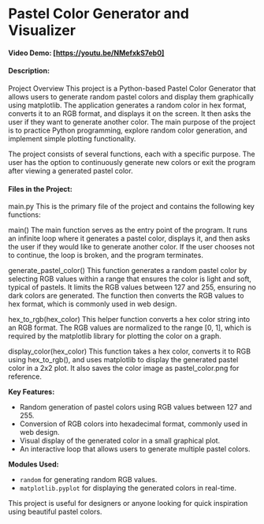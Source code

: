 # Pastel Color Generator and Visualizer
#### Video Demo:  [https://youtu.be/NMefxkS7eb0]
#### Description:
Project Overview
This project is a Python-based Pastel Color Generator that allows users to generate random pastel colors and display them graphically using matplotlib. The application generates a random color in hex format, converts it to an RGB format, and displays it on the screen. It then asks the user if they want to generate another color. The main purpose of the project is to practice Python programming, explore random color generation, and implement simple plotting functionality.

The project consists of several functions, each with a specific purpose. The user has the option to continuously generate new colors or exit the program after viewing a generated pastel color.

#### Files in the Project:
main.py
This is the primary file of the project and contains the following key functions:

main()
The main function serves as the entry point of the program. It runs an infinite loop where it generates a pastel color, displays it, and then asks the user if they would like to generate another color. If the user chooses not to continue, the loop is broken, and the program terminates.

generate_pastel_color()
This function generates a random pastel color by selecting RGB values within a range that ensures the color is light and soft, typical of pastels. It limits the RGB values between 127 and 255, ensuring no dark colors are generated. The function then converts the RGB values to hex format, which is commonly used in web design.

hex_to_rgb(hex_color)
This helper function converts a hex color string into an RGB format. The RGB values are normalized to the range [0, 1], which is required by the matplotlib library for plotting the color on a graph.

display_color(hex_color)
This function takes a hex color, converts it to RGB using hex_to_rgb(), and uses matplotlib to display the generated pastel color in a 2x2 plot. It also saves the color image as pastel_color.png for reference.

**Key Features:**
- Random generation of pastel colors using RGB values between 127 and 255.
- Conversion of RGB colors into hexadecimal format, commonly used in web design.
- Visual display of the generated color in a small graphical plot.
- An interactive loop that allows users to generate multiple pastel colors.

**Modules Used:**
- `random` for generating random RGB values.
- `matplotlib.pyplot` for displaying the generated colors in real-time.

This project is useful for designers or anyone looking for quick inspiration using beautiful pastel colors.
